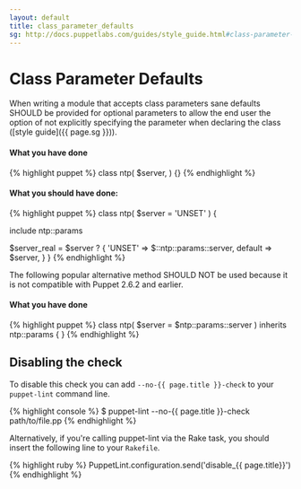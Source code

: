 ```yaml
---
layout: default
title: class_parameter_defaults
sg: http://docs.puppetlabs.com/guides/style_guide.html#class-parameter-defaults
---
```


# Class Parameter Defaults

When writing a module that accepts class parameters sane defaults SHOULD be
provided for optional parameters to allow the end user the option of not
explicitly specifying the parameter when declaring the class
([style guide]({{ page.sg }})).

#### What you have done
{% highlight puppet %}
class ntp(
 $server,
) {}
{% endhighlight %}

#### What you should have done:
{% highlight puppet %}
class ntp(
  $server = 'UNSET'
) {

  include ntp::params

  $server_real = $server ? {
    'UNSET' => $::ntp::params::server,
    default => $server,
  }
}
{% endhighlight %}

The following popular alternative method SHOULD NOT be used because it is not
compatible with Puppet 2.6.2 and earlier.

#### What you have done
{% highlight puppet %}
class ntp(
  $server = $ntp::params::server
) inherits ntp::params { }
{% endhighlight %}

## Disabling the check

To disable this check you can add `--no-{{ page.title }}-check` to your
`puppet-lint` command line.

{% highlight console %}
$ puppet-lint --no-{{ page.title }}-check path/to/file.pp
{% endhighlight %}

Alternatively, if you're calling puppet-lint via the Rake task, you should
insert the following line to your `Rakefile`.

{% highlight ruby %}
PuppetLint.configuration.send('disable_{{ page.title}}')
{% endhighlight %}

